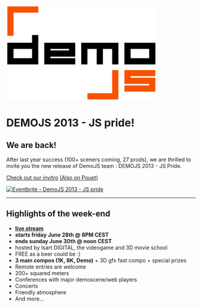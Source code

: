 
![DemoJS](images/demojs_normal.png)

# DEMOJS 2013 - JS pride!

## We are back!

After last year success (100+ sceners coming, 27 prods), we are thrilled to invite you the new release of DemoJS team : DEMOJS 2013 - JS Pride. 

[Check out our invitro](http://share.titeiko.com/js_pride/release/js-pride.html) [(Also on Pouet)](http://www.pouet.net/prod.php?which=61280)

<a href="http://www.eventbrite.com/event/6080656407?ref=ebtnebregn" target="_blank"><img src="http://www.eventbrite.com/custombutton?eid=6080656407" alt="Eventbrite - DemoJS 2013 - JS pride" /></a>

<hr/>

## Highlights of the week-end 
 * <strong><a href="http://stream.demojs.org" target="_blank">live stream</a></strong>
 * **starts friday June 28th @ 8PM CEST**
 * **ends sunday June 30th @ noon CEST**
 * hosted by Isart DIGITAL, the videogame and 3D movie school
 * FREE as a beer could be :) 
 * **3 main compos (1K, 8K, Demo)** + 3D gfx fast compo + special prizes 
 * Remote entries are welcome
 * 200+ squared meters
 * Conferences with major demoscene/web players
 * Concerts
 * Friendly atmosphere
 * And more…                

